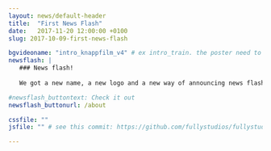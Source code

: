 ```yaml
---
layout: news/default-header
title:  "First News Flash"
date:   2017-11-20 12:00:00 +0100
slug: 2017-10-09-first-news-flash

bgvideoname: "intro_knappfilm_v4" # ex intro_train. the poster need to have the same name as the video
newsflash: |  
   ### News flash!
   
   We got a new name, a new logo and a new way of announcing news flashes.

#newsflash_buttontext: Check it out
newsflash_buttonurl: /about

cssfile: ""
jsfile: "" # see this commit: https://github.com/fullystudios/fullystudios.github.io/commit/e4ae94b6a443fae88195cc096305b9903c7397d8

---
```

